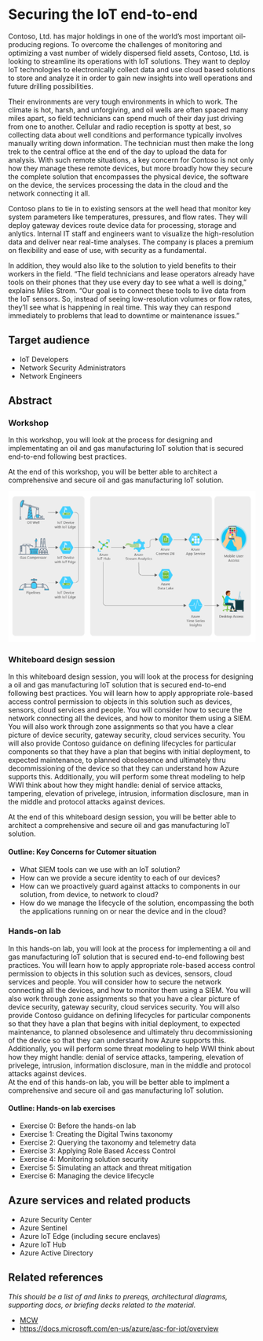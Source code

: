 # Securing the IoT end-to-end
Contoso, Ltd. has major holdings in one of the world’s most important oil-producing regions. To overcome the challenges of monitoring and optimizing a vast number of widely dispersed field assets, Contoso, Ltd. is looking to streamline its operations with IoT solutions. They want to deploy IoT technologies to electronically collect data and use cloud based solutions to store and analyze it in order to gain new insights into well operations and future drilling possibilities. 

Their environments are very tough environments in which to work. The climate is hot, harsh, and unforgiving, and oil wells are often spaced many miles apart, so field technicians can spend much of their day just driving from one to another. Cellular and radio reception is spotty at best, so collecting data about well conditions and performance typically involves manually writing down information. The technician must then make the long trek to the central office at the end of the day to upload the data for analysis. With such remote situations, a key concern for Contoso is not only how they manage these remote devices, but more broadly how they secure the complete solution that encompasses the physical device, the software on the device, the services processing the data in the cloud and the network connecting it all. 

Contoso plans to tie in to existing sensors at the well head that monitor key system parameters like temperatures, pressures, and flow rates. They will deploy gateway devices route device data for processing, storage and anlytics. Internal IT staff and engineers want to visualize the high-resolution data and deliver near real-time analyses. The company is places a premium on flexibility and ease of use, with security as a fundamental. 

In addition, they would also like to the solution to yield benefits to their workers in the field. “The field technicians and lease operators already have tools on their phones that they use every day to see what a well is doing,” explains Miles Strom. “Our goal is to connect these tools to live data from the IoT sensors. So, instead of seeing low-resolution volumes or flow rates, they’ll see what is happening in real time. This way they can respond immediately to problems that lead to downtime or maintenance issues.”

## Target audience
-	IoT Developers
-	Network Security Administrators
-	Network Engineers

## Abstract

### Workshop
In this workshop, you will look at the process for designing and implementating an oil and gas manufacturing IoT solution that is secured end-to-end following best practices. 

At the end of this workshop, you will be better able to architect a comprehensive and secure oil and gas manufacturing IoT solution.

![Envisioned situation](Media/envisioned-situation.png)

### Whiteboard design session
In this whiteboard design session, you will look at the process for designing a oil and gas manufacturing IoT solution that is secured end-to-end following best practices. You will learn how to apply appropriate role-based access control permission to objects in this solution such as devices, sensors, cloud services and people. You will consider how to secure the network connecting all the devices, and how to monitor them using a SIEM. You will also work through zone assignments so that you have a clear picture of device security, gateway security, cloud services security. You will also provide Contoso guidance on defining lifecycles for particular components so that they have a plan that begins with initial deployment, to expected maintenance, to planned obsolesence and ultimately thru decommissioning of the device so that they can understand how Azure supports this. Additionally, you will perform some threat modeling to help WWI think about how they might handle: denial of service attacks, tampering, elevation of privelege, intrusion, information disclosure, man in the middle and protocol attacks against devices.  

At the end of this whiteboard design session, you will be better able to architect a comprehensive and secure oil and gas manufacturing IoT solution.

#### Outline: Key Concerns for Cutomer situation ####
- What SIEM tools can we use with an IoT solution?
- How can we provide a secure identity to each of our devices?
- How can we proactively guard against attacks to components in our solution, from device, to network to cloud?
- How do we manage the lifecycle of the solution, encompassing the both the applications running on or near the device and in the cloud?
  
### Hands-on lab 
In this hands-on lab, you will look at the process for implementing a oil and gas manufacturing IoT solution that is secured end-to-end following best practices. You will learn how to apply appropriate role-based access control permission to objects in this solution such as devices, sensors, cloud services and people. You will consider how to secure the network connecting all the devices, and how to monitor them using a SIEM. You will also work through zone assignments so that you have a clear picture of device security, gateway security, cloud services security. You will also provide Contoso guidance on defining lifecycles for particular components so that they have a plan that begins with initial deployment, to expected maintenance, to planned obsolesence and ultimately thru decommissioning of the device so that they can understand how Azure supports this. Additionally, you will perform some threat modeling to help WWI think about how they might handle: denial of service attacks, tampering, elevation of privelege, intrusion, information disclosure, man in the middle and protocol attacks against devices.   
At the end of this hands-on lab, you will be better able to implment a comprehensive and secure oil and gas manufacturing IoT solution.

#### Outline: Hands-on lab exercises
- Exercise 0: Before the hands-on lab
- Exercise 1: Creating the Digital Twins taxonomy
- Exercise 2: Querying the taxonomy and telemetry data
- Exercise 3: Applying Role Based Access Control
- Exercise 4: Monitoring solution security
- Exercise 5: Simulating an attack and threat mitigation
- Exercise 6: Managing the device lifecycle

## Azure services and related products
-	Azure Security Center
-	Azure Sentinel
-	Azure IoT Edge (including secure enclaves)
-	Azure IoT Hub
-	Azure Active Directory



## Related references
*This should be a list of and links to prereqs, architectural diagrams, supporting docs, or briefing decks related to the material.* 
- [MCW](https://github.com/Microsoft/MCW)
- https://docs.microsoft.com/en-us/azure/asc-for-iot/overview
